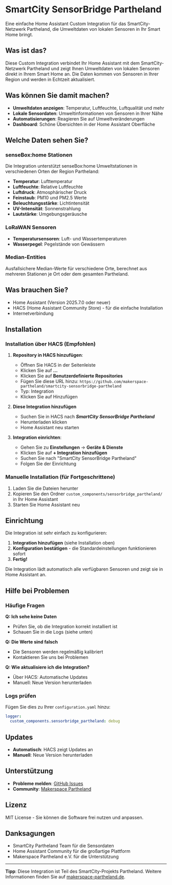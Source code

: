 # SmartCity SensorBridge Partheland

Eine einfache Home Assistant Custom Integration für das SmartCity-Netzwerk Partheland, die Umweltdaten von lokalen Sensoren in Ihr Smart Home bringt.

## Was ist das?

Diese Custom Integration verbindet Ihr Home Assistant mit dem SmartCity-Netzwerk Partheland und zeigt Ihnen Umweltdaten von lokalen Sensoren direkt in Ihrem Smart Home an. Die Daten kommen von Sensoren in Ihrer Region und werden in Echtzeit aktualisiert.

## Was können Sie damit machen?

- **Umweltdaten anzeigen**: Temperatur, Luftfeuchte, Luftqualität und mehr
- **Lokale Sensordaten**: Umweltinformationen von Sensoren in Ihrer Nähe
- **Automatisierungen**: Reagieren Sie auf Umweltveränderungen
- **Dashboard**: Schöne Übersichten in der Home Assistant Oberfläche

## Welche Daten sehen Sie?

### senseBox:home Stationen
Die Integration unterstützt senseBox:home Umweltstationen in verschiedenen Orten der Region Partheland:

- **Temperatur**: Lufttemperatur
- **Luftfeuchte**: Relative Luftfeuchte
- **Luftdruck**: Atmosphärischer Druck
- **Feinstaub**: PM10 und PM2.5 Werte
- **Beleuchtungsstärke**: Lichtintensität
- **UV-Intensität**: Sonnenstrahlung
- **Lautstärke**: Umgebungsgeräusche

### LoRaWAN Sensoren
- **Temperatursensoren**: Luft- und Wassertemperaturen
- **Wasserpegel**: Pegelstände von Gewässern

### Median-Entities
Ausfallsichere Median-Werte für verschiedene Orte, berechnet aus mehreren Stationen je Ort oder dem gesamten Partheland.

## Was brauchen Sie?

- Home Assistant (Version 2025.7.0 oder neuer)
- HACS (Home Assistant Community Store) - für die einfache Installation
- Internetverbindung

## Installation

### Installation über HACS (Empfohlen)

1. **Repository in HACS hinzufügen**:
   - Öffnen Sie HACS in der Seitenleiste
   - Klicken Sie auf **...**
   - Klicken Sie auf **Benutzerdefinierte Repositories**
   - Fügen Sie diese URL hinzu: `https://github.com/makerspace-partheland/smartcity-sensorbridge-partheland`
   - Typ: Integration
   - Klicken Sie auf Hinzufügen

2. **Diese Integration hinzufügen**
   - Suchen Sie in HACS nach ***SmartCity SensorBridge Partheland***
   - Herunterladen klicken
   - Home Assistant neu starten

3. **Integration einrichten**:
   - Gehen Sie zu **Einstellungen** → **Geräte & Dienste**
   - Klicken Sie auf **+ Integration hinzufügen**
   - Suchen Sie nach "SmartCity SensorBridge Partheland"
   - Folgen Sie der Einrichtung

### Manuelle Installation (für Fortgeschrittene)

1. Laden Sie die Dateien herunter
2. Kopieren Sie den Ordner `custom_components/sensorbridge_partheland/` in Ihr Home Assistant
3. Starten Sie Home Assistant neu

## Einrichtung

Die Integration ist sehr einfach zu konfigurieren:

1. **Integration hinzufügen** (siehe Installation oben)
2. **Konfiguration bestätigen** - die Standardeinstellungen funktionieren sofort
3. **Fertig!**

Die Integration lädt automatisch alle verfügbaren Sensoren und zeigt sie in Home Assistant an.



## Hilfe bei Problemen

### Häufige Fragen

**Q: Ich sehe keine Daten**
- Prüfen Sie, ob die Integration korrekt installiert ist
- Schauen Sie in die Logs (siehe unten)

**Q: Die Werte sind falsch**
- Die Sensoren werden regelmäßig kalibriert
- Kontaktieren Sie uns bei Problemen

**Q: Wie aktualisiere ich die Integration?**
- Über HACS: Automatische Updates
- Manuell: Neue Version herunterladen

### Logs prüfen

Fügen Sie dies zu Ihrer `configuration.yaml` hinzu:

```yaml
logger:
  custom_components.sensorbridge_partheland: debug
```

## Updates

- **Automatisch**: HACS zeigt Updates an
- **Manuell**: Neue Version herunterladen

## Unterstützung

- **Probleme melden**: [GitHub Issues](https://github.com/makerspace-partheland/smartcity-sensorbridge-partheland/issues)
- **Community**: [Makerspace Partheland](https://makerspace-partheland.de)

## Lizenz

MIT License - Sie können die Software frei nutzen und anpassen.

## Danksagungen

- SmartCity Partheland Team für die Sensordaten
- Home Assistant Community für die großartige Plattform
- Makerspace Partheland e.V. für die Unterstützung

---

**Tipp**: Diese Integration ist Teil des SmartCity-Projekts Partheland. Weitere Informationen finden Sie auf [makerspace-partheland.de](https://makerspace-partheland.de).
